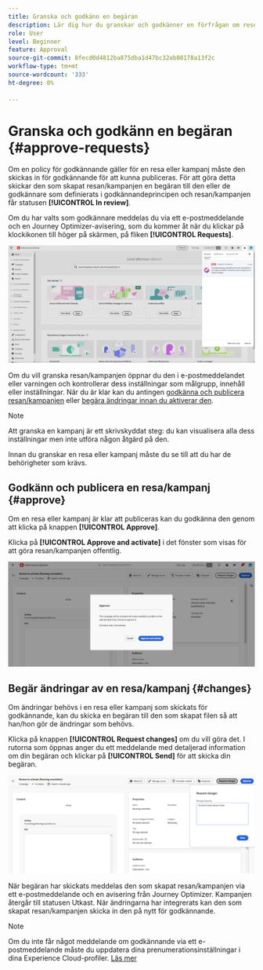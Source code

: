 ```yaml
---
title: Granska och godkänn en begäran
description: Lär dig hur du granskar och godkänner en förfrågan om rese- och kampanjpublicering.
role: User
level: Beginner
feature: Approval
source-git-commit: 8fecd0d4812ba875dba1d47bc32ab08178a13f2c
workflow-type: tm+mt
source-wordcount: '333'
ht-degree: 0%

---
```



# Granska och godkänn en begäran {#approve-requests}

Om en policy för godkännande gäller för en resa eller kampanj måste den skickas in för godkännande för att kunna publiceras. För att göra detta skickar den som skapat resan/kampanjen en begäran till den eller de godkännare som definierats i godkännandeprincipen och resan/kampanjen får statusen **[!UICONTROL In review]**.

Om du har valts som godkännare meddelas du via ett e-postmeddelande och en Journey Optimizer-avisering, som du kommer åt när du klickar på klockikonen till höger på skärmen, på fliken **[!UICONTROL Requests]**.

![](assets/request-notification.png)

Om du vill granska resan/kampanjen öppnar du den i e-postmeddelandet eller varningen och kontrollerar dess inställningar som målgrupp, innehåll eller inställningar.
När du är klar kan du antingen [godkänna och publicera resan/kampanjen](#approve) eller [begära ändringar innan du aktiverar den](#changes).

>[!NOTE]
>
>Att granska en kampanj är ett skrivskyddat steg: du kan visualisera alla dess inställningar men inte utföra någon åtgärd på den.
>
>Innan du granskar en resa eller kampanj måste du se till att du har de behörigheter som krävs.

## Godkänn och publicera en resa/kampanj {#approve}

Om en resa eller kampanj är klar att publiceras kan du godkänna den genom att klicka på knappen **[!UICONTROL Approve]**.

Klicka på **[!UICONTROL Approve and activate]** i det fönster som visas för att göra resan/kampanjen offentlig.

![](assets/approve-request.png)

## Begär ändringar av en resa/kampanj {#changes}

Om ändringar behövs i en resa eller kampanj som skickats för godkännande, kan du skicka en begäran till den som skapat filen så att han/hon gör de ändringar som behövs.

Klicka på knappen **[!UICONTROL Request changes]** om du vill göra det. I rutorna som öppnas anger du ett meddelande med detaljerad information om din begäran och klickar på **[!UICONTROL Send]** för att skicka din begäran.

![](assets/request-changes.png)

När begäran har skickats meddelas den som skapat resan/kampanjen via ett e-postmeddelande och en avisering från Journey Optimizer. Kampanjen återgår till statusen Utkast. När ändringarna har integrerats kan den som skapat resan/kampanjen skicka in den på nytt för godkännande.

>[!NOTE]
>
> Om du inte får något meddelande om godkännande via ett e-postmeddelande måste du uppdatera dina prenumerationsinställningar i dina Experience Cloud-profiler. [Läs mer](https://experienceleague.adobe.com/sv/docs/core-services/interface/features/account-preferences)

